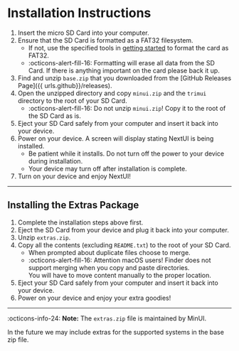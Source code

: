 # Installation Instructions

1. Insert the micro SD Card into your computer.
2. Ensure that the SD Card is formatted as a FAT32 filesystem.
    - If not, use the specified tools in [getting started](/getting-started) to format the card as FAT32.
    - :octicons-alert-fill-16: Formatting will erase all data from the SD Card. If there is anything important
      on the card please back it up.
3. Find and unzip `base.zip` that you downloaded from the [GitHub Releases Page]({{ urls.github}}/releases).
4. Open the unzipped directory and copy `minui.zip` and the `trimui` directory to the root of your SD Card.
    - :octicons-alert-fill-16: Do not unzip `minui.zip`! Copy it to the root of the SD Card as is.
5. Eject your SD Card safely from your computer and insert it back into your device.
6. Power on your device. A screen will display stating NextUI is being installed.
    - Be patient while it installs. Do not turn off the power to your device during installation.
    - Your device may turn off after installation is complete.
7. Turn on your device and enjoy NextUI!

---

## Installing the Extras Package

1. Complete the installation steps above first.
2. Eject the SD Card from your device and plug it back into your computer.
3. Unzip `extras.zip`.
4. Copy all the contents (excluding `README.txt`) to the root of your SD Card.
    - When prompted about duplicate files choose to merge.
    - :octicons-alert-fill-16: Attention macOS users! Finder does not support merging when you copy and paste
      directories.<br />You will have to move content manually to the proper location.
5. Eject your SD Card safely from your computer and insert it back into your device.
6. Power on your device and enjoy your extra goodies!

---

:octicons-info-24: **Note:**  The `extras.zip` file is maintained by MinUI. 

In the future we may include extras for the supported systems in the base zip file. 
